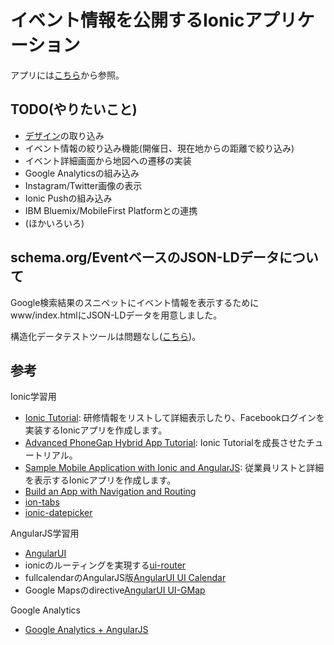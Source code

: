 # イベント情報を公開するIonicアプリケーション
アプリには[こちら](http://codeforchiba.github.io/IonicEventApp)から参照。

## TODO(やりたいこと)
- [デザイン](https://www.facebook.com/photo.php?fbid=846750738748215&set=pcb.916083841771587&type=1&relevant_count=2)の取り込み
- イベント情報の絞り込み機能(開催日、現在地からの距離で絞り込み)
- イベント詳細画面から地図への遷移の実装
- Google Analyticsの組み込み
- Instagram/Twitter画像の表示
- Ionic Pushの組み込み
- IBM Bluemix/MobileFirst Platformとの連携
- (ほかいろいろ)

## schema.org/EventベースのJSON-LDデータについて
Google検索結果のスニペットにイベント情報を表示するためにwww/index.htmlにJSON-LDデータを用意しました。

構造化データテストツールは問題なし([こちら](https://developers.google.com/structured-data/testing-tool/?url=http://codeforchiba.github.io/IonicEventApp/www))。

## 参考
Ionic学習用
- [Ionic Tutorial](https://ccoenraets.github.io/ionic-tutorial/index.html): 研修情報をリストして詳細表示したり、Facebookログインを実装するIonicアプリを作成します。
- [Advanced PhoneGap Hybrid App Tutorial](http://hollyschinsky.github.io/ConferenceTracker/index.html): Ionic Tutorialを成長させたチュートリアル。
- [Sample Mobile Application with Ionic and AngularJS](http://coenraets.org/blog/2014/02/sample-mobile-application-with-ionic-and-angularjs/): 従業員リストと詳細を表示するIonicアプリを作成します。
- [Build an App with Navigation and Routing](http://learn.ionicframework.com/formulas/navigation-and-routing-part-1/)
- [ion-tabs](http://ionicframework.com/docs/api/directive/ionTabs/)
- [ionic-datepicker](https://github.com/rajeshwarpatlolla/ionic-datepicker)

AngularJS学習用
- [AngularUI](http://angular-ui.github.io/)
- ionicのルーティングを実現する[ui-router](https://github.com/angular-ui/ui-router/wiki)
- fullcalendarのAngularJS版[AngularUI UI Calendar](http://angular-ui.github.io/ui-calendar/)
- Google Mapsのdirective[AngularUI UI-GMap](http://angular-ui.github.io/angular-google-maps/)

Google Analytics
- [Google Analytics + AngularJS](http://liginc.co.jp/web/js/other-js/137655)